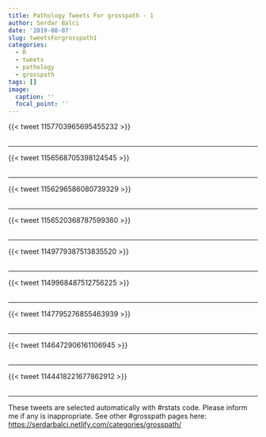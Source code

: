 ```yaml
---
title: Pathology Tweets For grosspath - 1
author: Serdar Balci
date: '2019-08-07'
slug: tweetsForgrosspath1
categories:
  - R
  - tweets
  - pathology
  - grosspath
tags: []
image:
  caption: ''
  focal_point: ''
---
```



{{< tweet 1157703965695455232 >}}
<br>
<br>
<hr>
{{< tweet 1156568705398124545 >}}
<br>
<br>
<hr>
{{< tweet 1156296586080739329 >}}
<br>
<br>
<hr>
{{< tweet 1156520368787599360 >}}
<br>
<br>
<hr>
{{< tweet 1149779387513835520 >}}
<br>
<br>
<hr>
{{< tweet 1149968487512756225 >}}
<br>
<br>
<hr>
{{< tweet 1147795276855463939 >}}
<br>
<br>
<hr>
{{< tweet 1146472906161106945 >}}
<br>
<br>
<hr>
{{< tweet 1144418221677862912 >}}
<br>
<br>
<hr>


These tweets are selected automatically with #rstats code. Please inform me if any is inappropriate.
See other #grosspath pages here: https://serdarbalci.netlify.com/categories/grosspath/

